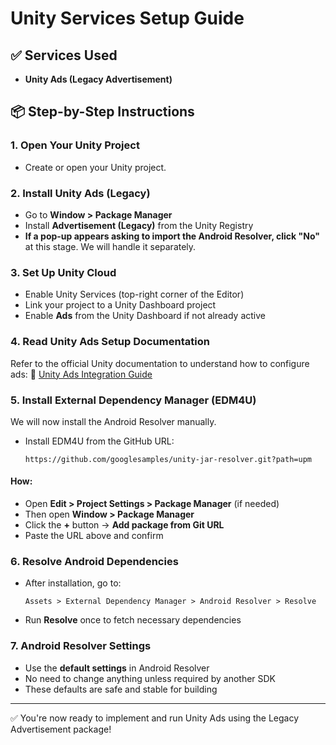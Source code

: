 # Unity Services Setup Guide

## ✅ Services Used
- **Unity Ads (Legacy Advertisement)**

## 📦 Step-by-Step Instructions

### 1. Open Your Unity Project
- Create or open your Unity project.

### 2. Install Unity Ads (Legacy)
- Go to **Window > Package Manager**
- Install **Advertisement (Legacy)** from the Unity Registry
- **If a pop-up appears asking to import the Android Resolver, click "No"** at this stage. We will handle it separately.

### 3. Set Up Unity Cloud
- Enable Unity Services (top-right corner of the Editor)
- Link your project to a Unity Dashboard project
- Enable **Ads** from the Unity Dashboard if not already active

### 4. Read Unity Ads Setup Documentation
Refer to the official Unity documentation to understand how to configure ads:
📖 [Unity Ads Integration Guide](https://docs.unity.com/grow/en-us/ads/unity-sdk)

### 5. Install External Dependency Manager (EDM4U)
We will now install the Android Resolver manually.
- Install EDM4U from the GitHub URL:
  ```
  https://github.com/googlesamples/unity-jar-resolver.git?path=upm
  ```

#### How:
- Open **Edit > Project Settings > Package Manager** (if needed)
- Then open **Window > Package Manager**
- Click the **+** button → **Add package from Git URL**
- Paste the URL above and confirm

### 6. Resolve Android Dependencies
- After installation, go to:
  ```
  Assets > External Dependency Manager > Android Resolver > Resolve
  ```
- Run **Resolve** once to fetch necessary dependencies

### 7. Android Resolver Settings
- Use the **default settings** in Android Resolver
- No need to change anything unless required by another SDK
- These defaults are safe and stable for building

---

✅ You're now ready to implement and run Unity Ads using the Legacy Advertisement package!
